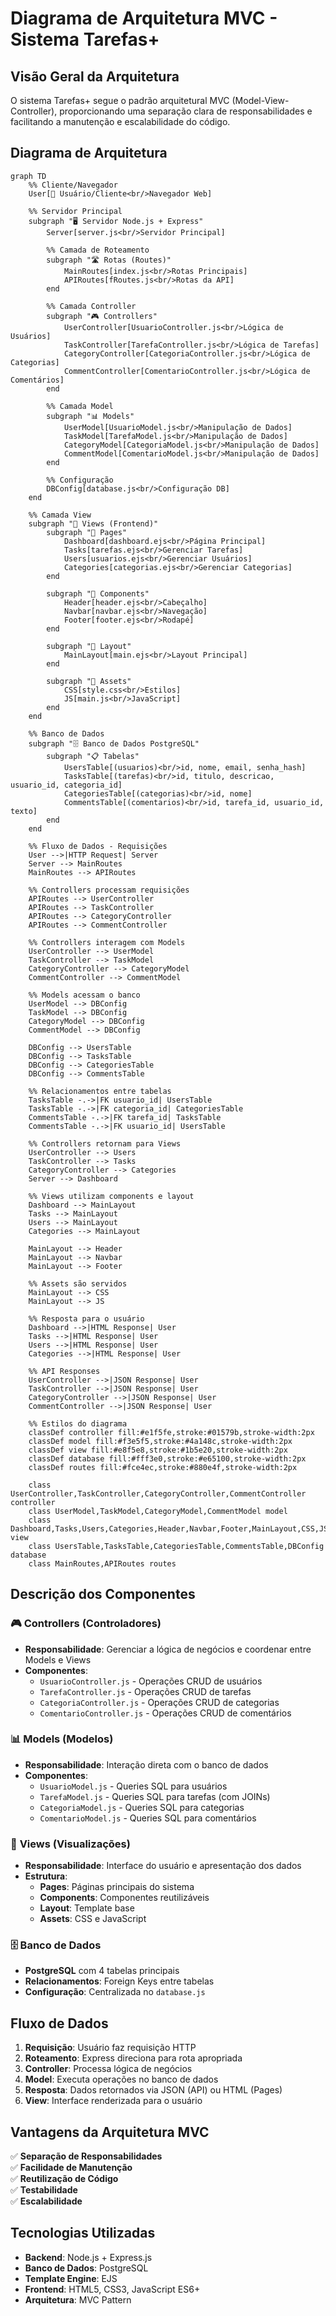 # Diagrama de Arquitetura MVC - Sistema Tarefas+

## Visão Geral da Arquitetura

O sistema Tarefas+ segue o padrão arquitetural MVC (Model-View-Controller), proporcionando uma separação clara de responsabilidades e facilitando a manutenção e escalabilidade do código.

## Diagrama de Arquitetura

```mermaid
graph TD
    %% Cliente/Navegador
    User[👤 Usuário/Cliente<br/>Navegador Web]
    
    %% Servidor Principal
    subgraph "🖥️ Servidor Node.js + Express"
        Server[server.js<br/>Servidor Principal]
        
        %% Camada de Roteamento
        subgraph "🛣️ Rotas (Routes)"
            MainRoutes[index.js<br/>Rotas Principais]
            APIRoutes[fRoutes.js<br/>Rotas da API]
        end
        
        %% Camada Controller
        subgraph "🎮 Controllers"
            UserController[UsuarioController.js<br/>Lógica de Usuários]
            TaskController[TarefaController.js<br/>Lógica de Tarefas]
            CategoryController[CategoriaController.js<br/>Lógica de Categorias]
            CommentController[ComentarioController.js<br/>Lógica de Comentários]
        end
        
        %% Camada Model
        subgraph "📊 Models"
            UserModel[UsuarioModel.js<br/>Manipulação de Dados]
            TaskModel[TarefaModel.js<br/>Manipulação de Dados]
            CategoryModel[CategoriaModel.js<br/>Manipulação de Dados]
            CommentModel[ComentarioModel.js<br/>Manipulação de Dados]
        end
        
        %% Configuração
        DBConfig[database.js<br/>Configuração DB]
    end
    
    %% Camada View
    subgraph "🎨 Views (Frontend)"
        subgraph "📄 Pages"
            Dashboard[dashboard.ejs<br/>Página Principal]
            Tasks[tarefas.ejs<br/>Gerenciar Tarefas]
            Users[usuarios.ejs<br/>Gerenciar Usuários]
            Categories[categorias.ejs<br/>Gerenciar Categorias]
        end
        
        subgraph "🧩 Components"
            Header[header.ejs<br/>Cabeçalho]
            Navbar[navbar.ejs<br/>Navegação]
            Footer[footer.ejs<br/>Rodapé]
        end
        
        subgraph "🎯 Layout"
            MainLayout[main.ejs<br/>Layout Principal]
        end
        
        subgraph "💎 Assets"
            CSS[style.css<br/>Estilos]
            JS[main.js<br/>JavaScript]
        end
    end
    
    %% Banco de Dados
    subgraph "🗄️ Banco de Dados PostgreSQL"
        subgraph "📋 Tabelas"
            UsersTable[(usuarios)<br/>id, nome, email, senha_hash]
            TasksTable[(tarefas)<br/>id, titulo, descricao, usuario_id, categoria_id]
            CategoriesTable[(categorias)<br/>id, nome]
            CommentsTable[(comentarios)<br/>id, tarefa_id, usuario_id, texto]
        end
    end
    
    %% Fluxo de Dados - Requisições
    User -->|HTTP Request| Server
    Server --> MainRoutes
    MainRoutes --> APIRoutes
    
    %% Controllers processam requisições
    APIRoutes --> UserController
    APIRoutes --> TaskController
    APIRoutes --> CategoryController
    APIRoutes --> CommentController
    
    %% Controllers interagem com Models
    UserController --> UserModel
    TaskController --> TaskModel
    CategoryController --> CategoryModel
    CommentController --> CommentModel
    
    %% Models acessam o banco
    UserModel --> DBConfig
    TaskModel --> DBConfig
    CategoryModel --> DBConfig
    CommentModel --> DBConfig
    
    DBConfig --> UsersTable
    DBConfig --> TasksTable
    DBConfig --> CategoriesTable
    DBConfig --> CommentsTable
    
    %% Relacionamentos entre tabelas
    TasksTable -.->|FK usuario_id| UsersTable
    TasksTable -.->|FK categoria_id| CategoriesTable
    CommentsTable -.->|FK tarefa_id| TasksTable
    CommentsTable -.->|FK usuario_id| UsersTable
    
    %% Controllers retornam para Views
    UserController --> Users
    TaskController --> Tasks
    CategoryController --> Categories
    Server --> Dashboard
    
    %% Views utilizam components e layout
    Dashboard --> MainLayout
    Tasks --> MainLayout
    Users --> MainLayout
    Categories --> MainLayout
    
    MainLayout --> Header
    MainLayout --> Navbar
    MainLayout --> Footer
    
    %% Assets são servidos
    MainLayout --> CSS
    MainLayout --> JS
    
    %% Resposta para o usuário
    Dashboard -->|HTML Response| User
    Tasks -->|HTML Response| User
    Users -->|HTML Response| User
    Categories -->|HTML Response| User
    
    %% API Responses
    UserController -->|JSON Response| User
    TaskController -->|JSON Response| User
    CategoryController -->|JSON Response| User
    CommentController -->|JSON Response| User
    
    %% Estilos do diagrama
    classDef controller fill:#e1f5fe,stroke:#01579b,stroke-width:2px
    classDef model fill:#f3e5f5,stroke:#4a148c,stroke-width:2px
    classDef view fill:#e8f5e8,stroke:#1b5e20,stroke-width:2px
    classDef database fill:#fff3e0,stroke:#e65100,stroke-width:2px
    classDef routes fill:#fce4ec,stroke:#880e4f,stroke-width:2px
    
    class UserController,TaskController,CategoryController,CommentController controller
    class UserModel,TaskModel,CategoryModel,CommentModel model
    class Dashboard,Tasks,Users,Categories,Header,Navbar,Footer,MainLayout,CSS,JS view
    class UsersTable,TasksTable,CategoriesTable,CommentsTable,DBConfig database
    class MainRoutes,APIRoutes routes
```

## Descrição dos Componentes

### 🎮 **Controllers (Controladores)**
- **Responsabilidade**: Gerenciar a lógica de negócios e coordenar entre Models e Views
- **Componentes**:
  - `UsuarioController.js` - Operações CRUD de usuários
  - `TarefaController.js` - Operações CRUD de tarefas
  - `CategoriaController.js` - Operações CRUD de categorias
  - `ComentarioController.js` - Operações CRUD de comentários

### 📊 **Models (Modelos)**
- **Responsabilidade**: Interação direta com o banco de dados
- **Componentes**:
  - `UsuarioModel.js` - Queries SQL para usuários
  - `TarefaModel.js` - Queries SQL para tarefas (com JOINs)
  - `CategoriaModel.js` - Queries SQL para categorias
  - `ComentarioModel.js` - Queries SQL para comentários

### 🎨 **Views (Visualizações)**
- **Responsabilidade**: Interface do usuário e apresentação dos dados
- **Estrutura**:
  - **Pages**: Páginas principais do sistema
  - **Components**: Componentes reutilizáveis
  - **Layout**: Template base
  - **Assets**: CSS e JavaScript

### 🗄️ **Banco de Dados**
- **PostgreSQL** com 4 tabelas principais
- **Relacionamentos**: Foreign Keys entre tabelas
- **Configuração**: Centralizada no `database.js`

## Fluxo de Dados

1. **Requisição**: Usuário faz requisição HTTP
2. **Roteamento**: Express direciona para rota apropriada
3. **Controller**: Processa lógica de negócios
4. **Model**: Executa operações no banco de dados
5. **Resposta**: Dados retornados via JSON (API) ou HTML (Pages)
6. **View**: Interface renderizada para o usuário

## Vantagens da Arquitetura MVC

✅ **Separação de Responsabilidades**  
✅ **Facilidade de Manutenção**  
✅ **Reutilização de Código**  
✅ **Testabilidade**  
✅ **Escalabilidade**  

## Tecnologias Utilizadas

- **Backend**: Node.js + Express.js
- **Banco de Dados**: PostgreSQL
- **Template Engine**: EJS
- **Frontend**: HTML5, CSS3, JavaScript ES6+
- **Arquitetura**: MVC Pattern
